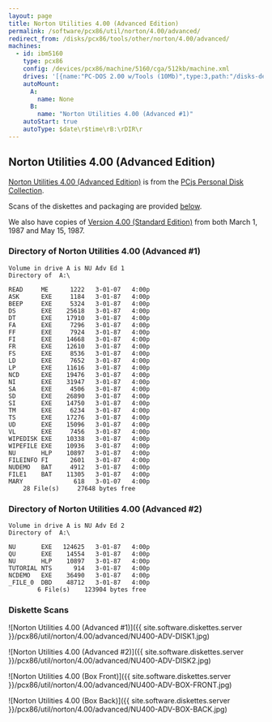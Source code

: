 ```yaml
---
layout: page
title: Norton Utilities 4.00 (Advanced Edition)
permalink: /software/pcx86/util/norton/4.00/advanced/
redirect_from: /disks/pcx86/tools/other/norton/4.00/advanced/
machines:
  - id: ibm5160
    type: pcx86
    config: /devices/pcx86/machine/5160/cga/512kb/machine.xml
    drives: '[{name:"PC-DOS 2.00 w/Tools (10Mb)",type:3,path:"/disks-demo/pcx86/drives/10mb/PCDOS200-C400.json"},{name:"MS-DOS 1.x/2.x Source (10Mb)",type:3,path:"/disks-demo/pcx86/dos/microsoft/2.00/MSDOS-SRC.json"}]'
    autoMount:
      A:
        name: None
      B:
        name: "Norton Utilities 4.00 (Advanced #1)"
    autoStart: true
    autoType: $date\r$time\rB:\rDIR\r
---
```


Norton Utilities 4.00 (Advanced Edition)
----------------------------------------

[Norton Utilities 4.00 (Advanced Edition)](#directory-of-norton-utilities-400-advanced-1) is from the
[PCjs Personal Disk Collection](/disks/pcx86/personal/).

Scans of the diskettes and packaging are provided [below](#diskette-scans).

We also have copies of [Version 4.00 (Standard Edition)](../) from both March 1, 1987 and May 15, 1987.

### Directory of Norton Utilities 4.00 (Advanced #1)

    Volume in drive A is NU Adv Ed 1
    Directory of  A:\

    READ     ME      1222   3-01-07   4:00p
    ASK      EXE     1184   3-01-87   4:00p
    BEEP     EXE     5324   3-01-87   4:00p
    DS       EXE    25618   3-01-87   4:00p
    DT       EXE    17910   3-01-87   4:00p
    FA       EXE     7296   3-01-87   4:00p
    FF       EXE     7924   3-01-87   4:00p
    FI       EXE    14668   3-01-87   4:00p
    FR       EXE    12610   3-01-87   4:00p
    FS       EXE     8536   3-01-87   4:00p
    LD       EXE     7652   3-01-87   4:00p
    LP       EXE    11616   3-01-87   4:00p
    NCD      EXE    19476   3-01-87   4:00p
    NI       EXE    31947   3-01-87   4:00p
    SA       EXE     4506   3-01-87   4:00p
    SD       EXE    26890   3-01-87   4:00p
    SI       EXE    14750   3-01-87   4:00p
    TM       EXE     6234   3-01-87   4:00p
    TS       EXE    17276   3-01-87   4:00p
    UD       EXE    15096   3-01-87   4:00p
    VL       EXE     7456   3-01-87   4:00p
    WIPEDISK EXE    10338   3-01-87   4:00p
    WIPEFILE EXE    10936   3-01-87   4:00p
    NU       HLP    10897   3-01-87   4:00p
    FILEINFO FI      2601   3-01-87   4:00p
    NUDEMO   BAT     4912   3-01-87   4:00p
    FILE1    BAT    11305   3-01-87   4:00p
    MARY              618   3-01-07   4:00p
        28 File(s)     27648 bytes free

### Directory of Norton Utilities 4.00 (Advanced #2)

    Volume in drive A is NU Adv Ed 2
    Directory of  A:\

    NU       EXE   124625   3-01-87   4:00p
    QU       EXE    14554   3-01-87   4:00p
    NU       HLP    10897   3-01-87   4:00p
    TUTORIAL NTS      914   3-01-87   4:00p
    NCDEMO   EXE    36490   3-01-87   4:00p
    _FILE_0  DBD    48712   3-01-87   4:00p
            6 File(s)    123904 bytes free

### Diskette Scans

![Norton Utilities 4.00 (Advanced #1)]({{ site.software.diskettes.server }}/pcx86/util/norton/4.00/advanced/NU400-ADV-DISK1.jpg)

![Norton Utilities 4.00 (Advanced #2)]({{ site.software.diskettes.server }}/pcx86/util/norton/4.00/advanced/NU400-ADV-DISK2.jpg)

![Norton Utilities 4.00 (Box Front)]({{ site.software.diskettes.server }}/pcx86/util/norton/4.00/advanced/NU400-ADV-BOX-FRONT.jpg)

![Norton Utilities 4.00 (Box Back)]({{ site.software.diskettes.server }}/pcx86/util/norton/4.00/advanced/NU400-ADV-BOX-BACK.jpg)
